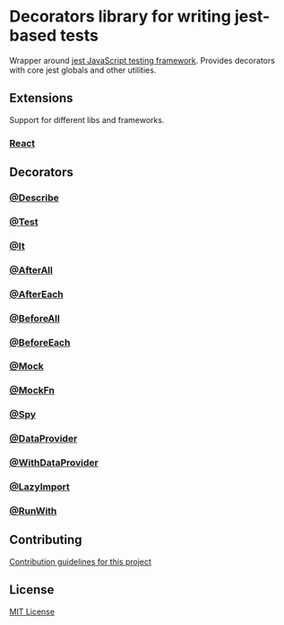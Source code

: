 # Decorators library for writing jest-based tests

Wrapper around [jest JavaScript testing framework](https://jestjs.io/). Provides decorators with core jest globals and other utilities.

## Extensions

Support for different libs and frameworks.

### [React](https://github.com/vitalishapovalov/jest-decorated/blob/master/packages/react/README.md)

## Decorators

### [@Describe](https://github.com/vitalishapovalov/jest-decorated/blob/master/docs/Describe.md)

### [@Test](https://github.com/vitalishapovalov/jest-decorated/blob/master/docs/Test.md)

### [@It](https://github.com/vitalishapovalov/jest-decorated/blob/master/docs/Test.md)

### [@AfterAll](https://github.com/vitalishapovalov/jest-decorated/blob/master/docs/AfterAll.md)

### [@AfterEach](https://github.com/vitalishapovalov/jest-decorated/blob/master/docs/AfterEach.md)

### [@BeforeAll](https://github.com/vitalishapovalov/jest-decorated/blob/master/docs/BeforeAll.md)

### [@BeforeEach](https://github.com/vitalishapovalov/jest-decorated/blob/master/docs/BeforeEach.md)

### [@Mock](https://github.com/vitalishapovalov/jest-decorated/blob/master/docs/Mock.md)

### [@MockFn](https://github.com/vitalishapovalov/jest-decorated/blob/master/docs/MockFn.md)

### [@Spy](https://github.com/vitalishapovalov/jest-decorated/blob/master/docs/Spy.md)

### [@DataProvider](https://github.com/vitalishapovalov/jest-decorated/blob/master/docs/DataProvider.md)

### [@WithDataProvider](https://github.com/vitalishapovalov/jest-decorated/blob/master/docs/WithDataProvider.md)

### [@LazyImport](https://github.com/vitalishapovalov/jest-decorated/blob/master/docs/LazyImport.md)

### [@RunWith](https://github.com/vitalishapovalov/jest-decorated/blob/master/docs/RunWith.md)

## Contributing

[Contribution guidelines for this project](CONTRIBUTING.md)

## License

[MIT License](LICENSE)
